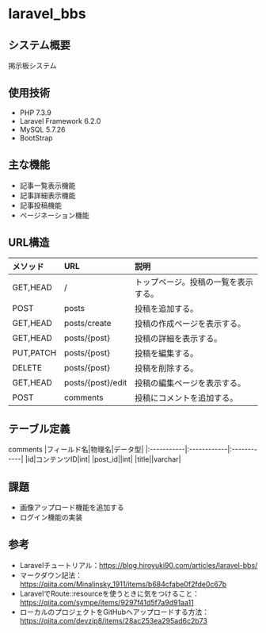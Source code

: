 # laravel_bbs

## システム概要
掲示板システム

## 使用技術
- PHP 7.3.9
- Laravel Framework 6.2.0
- MySQL 5.7.26
- BootStrap

## 主な機能
- 記事一覧表示機能
- 記事詳細表示機能
- 記事投稿機能
- ページネーション機能

## URL構造
|メソッド|URL|説明|
|:-----------|:------------|:------------|
|GET,HEAD|/|トップページ。投稿の一覧を表示する。|
|POST|posts|投稿を追加する。|
|GET,HEAD|posts/create|投稿の作成ページを表示する。|
|GET,HEAD|posts/{post}|投稿の詳細を表示する。|
|PUT,PATCH|posts/{post}|投稿を編集する。|
|DELETE|posts/{post}|投稿を削除する。|
|GET,HEAD|posts/{post}/edit|投稿の編集ページを表示する。|
|POST|comments|投稿にコメントを追加する。|

## テーブル定義
comments
|フィールド名|物理名|データ型|
|:-----------|:------------|:------------|
|id|コンテンツID|int|
|post_id||int|
|title||varchar|

## 課題
- 画像アップロード機能を追加する
- ログイン機能の実装

## 参考
- Laravelチュートリアル：https://blog.hiroyuki90.com/articles/laravel-bbs/
- マークダウン記法：https://qiita.com/Minalinsky_1911/items/b684cfabe0f2fde0c67b
- LaravelでRoute::resourceを使うときに気をつけること：https://qiita.com/sympe/items/9297f41d5f7a9d91aa11
- ローカルのプロジェクトをGitHubへアップロードする方法：https://qiita.com/devzip8/items/28ac253ea295ad6c2b73
